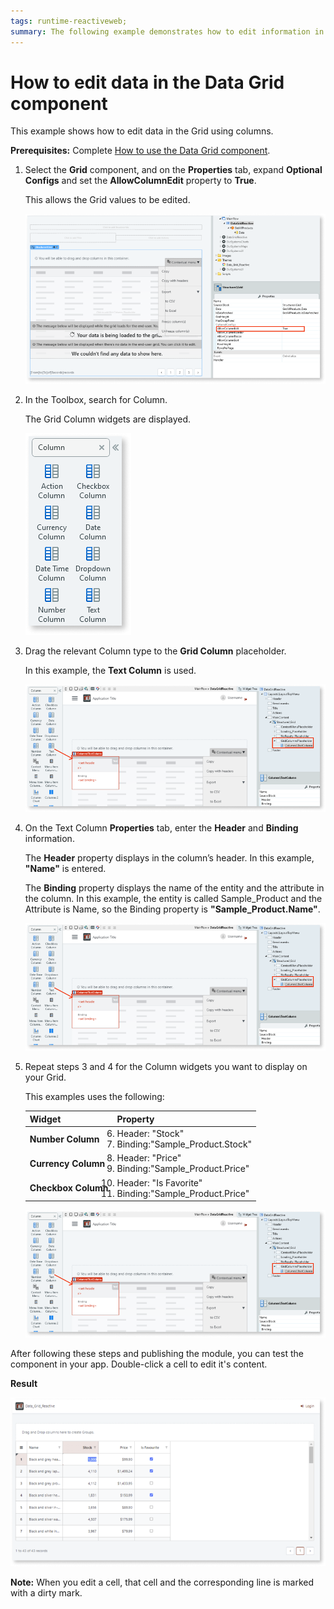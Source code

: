 ```yaml
---
tags: runtime-reactiveweb;
summary: The following example demonstrates how to edit information in the Grid using columns.
---
```

#  How to edit data in the Data Grid component

This example shows how to edit data in the Grid using columns.

**Prerequisites:** Complete [How to use the Data Grid component](how-to-view-data.md).

1. Select the **Grid** component, and on the **Properties** tab, expand **Optional Configs** and set the **AllowColumnEdit** property to **True**. 

    This allows the Grid values to be edited. 

   ![Set AllowColumnEdit property](images/grid-edit-true-ss.png)

1. In the Toolbox, search for Column.

    The Grid Column widgets are displayed.

   ![Search for Column widget](images/grid-edit-columns-ss.png)

1. Drag the relevant Column type to the **Grid Column** placeholder. 

    In this example, the **Text Column** is used.

   ![Drag Text Column to placeholder](images/grid-edit-textcolumn-ss.png)

1. On the Text Column **Properties** tab, enter the **Header** and **Binding** information.

    The **Header** property displays in the column’s header. In this example, **"Name"** is entered. 
 
    The **Binding** property displays the name of the entity and the attribute in the column. In this example, the entity is called Sample_Product and the Attribute is Name, so the Binding property is **"Sample_Product.Name"**.

    ![Drag Text Column to placeholder](images/grid-edit-textcolumn-ss.png)

1. Repeat steps 3 and 4 for the Column widgets you want to display on your Grid. 

    This examples uses the following:

    | **Widget** | **Property** |
    |---|---|
    | **Number Column** | <li>Header: "Stock"</li><li>Binding:"Sample_Product.Stock"|
    | **Currency Column** | <li>Header: "Price"</li><li>Binding:"Sample_Product.Price" | 
    |**Checkbox Column**  |  <li>Header: "Is Favorite"</li><li>Binding:"Sample_Product.Price" |  

    ![Drag more columns to the placeholder](images/grid-edit-textcolumn-ss.png)

After following these steps and publishing the module, you can test the component in your app. Double-click a cell to edit it's content.

**Result**

![Result](images/grid-edit-result-ss.png)

**Note:** When you edit a cell, that cell and the corresponding line is marked with a dirty mark.
